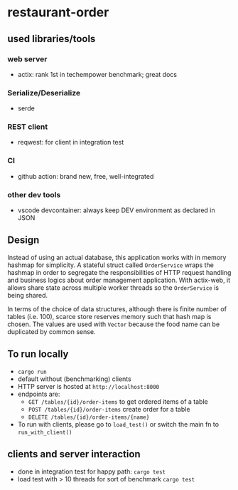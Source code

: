 # restaurant-order

## used libraries/tools
### web server
- actix: rank 1st in techempower benchmark; great docs
### Serialize/Deserialize
- serde
### REST client
- reqwest: for client in integration test
### CI
- github action: brand new, free, well-integrated
### other dev tools
- vscode devcontainer: always keep DEV environment as declared in JSON

## Design
Instead of using an actual database, this application works with in memory hashmap for simplicity.
A stateful struct called `OrderService` wraps the hashmap in order to segregate the responsibilities of HTTP request handling and business logics about order management application.
With actix-web, it allows share state across multiple worker threads so the `OrderService` is being shared.

In terms of the choice of data structures, although there is finite number of tables (i.e. 100), scarce store reserves memory such that hash map is chosen. 
The values are used with `Vector` because the food name can be duplicated by common sense.  


## To run locally
- `cargo run`
- default without (benchmarking) clients
- HTTP server is hosted at `http://localhost:8000`
- endpoints are:
  - `GET /tables/{id}/order-items` to get ordered items of a table
  - `POST /tables/{id}/order-items` create order for a table
  - `DELETE /tables/{id}/order-items/{name}`
- To run with clients, please go to `load_test()` or switch the main fn to `run_with_client()`

## clients and server interaction
- done in integration test for happy path: `cargo test`
- load test with > 10 threads for sort of benchmark `cargo test`
